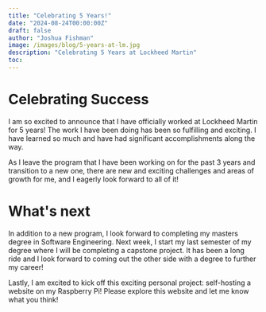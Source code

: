```yaml
---
title: "Celebrating 5 Years!"
date: "2024-08-24T00:00:00Z"
draft: false
author: "Joshua Fishman"
image: /images/blog/5-years-at-lm.jpg
description: "Celebrating 5 Years at Lockheed Martin"
toc: 
---
```


# Celebrating Success

I am so excited to announce that I have officially worked at Lockheed Martin for 5 years! The work I have been doing has been so fulfilling and exciting. I have learned so much and have had significant accomplishments along the way.

As I leave the program that I have been working on for the past 3 years and transition to a new one, there are new and exciting challenges and areas of growth for me, and I eagerly look forward to all of it!

# What's next

In addition to a new program, I look forward to completing my masters degree in Software Engineering. Next week, I start my last semester of my degree where I will be completing a capstone project. It has been a long ride and I look forward to coming out the other side with a degree to further my career!

Lastly, I am excited to kick off this exciting personal project: self-hosting a website on my Raspberry Pi! Please explore this website and let me know what you think!
